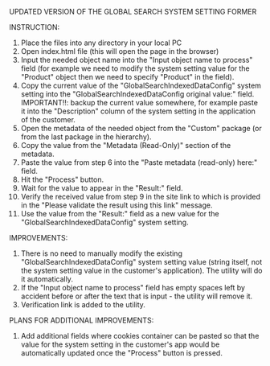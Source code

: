 UPDATED VERSION OF THE GLOBAL SEARCH SYSTEM SETTING FORMER

INSTRUCTION:

1. Place the files into any directory in your local PC
2. Open index.html file (this will open the page in the browser)
3. Input the needed object name into the "Input object name to process" field (for example we need to modify the system setting value for the "Product" object then we need to specify "Product" in the field).
4. Copy the current value of the "GlobalSearchIndexedDataConfig" system setting into the "GlobalSearchIndexedDataConfig original value:" field.
   IMPORTANT!!: backup the current value somewhere, for example paste it into the "Description" column of the system setting in the application of the customer.
5. Open the metadata of the needed object from the "Custom" package (or from the last package in the hierarchy).
6. Copy the value from the "Metadata (Read-Only)" section of the metadata.
7. Paste the value from step 6 into the "Paste metadata (read-only) here:" field.
8. Hit the "Process" button.
9. Wait for the value to appear in the "Result:" field.
10. Verify the received value from step 9 in the site link to which is provided in the "Please validate the result using this link" message.
11. Use the value from the "Result:" field as a new value for the "GlobalSearchIndexedDataConfig" system setting.

IMPROVEMENTS:

1. There is no need to manually modify the existing "GlobalSearchIndexedDataConfig" system setting value (string itself, not the system setting value in the customer's application). The utility will do it automatically.
2. If the "Input object name to process" field has empty spaces left by accident before or after the text that is input - the utility will remove it.
3. Verification link is added to the utility.

PLANS FOR ADDITIONAL IMPROVEMENTS:

1. Add additional fields where cookies container can be pasted so that the value for the system setting in the customer's app would be automatically updated once the "Process" button is pressed.
